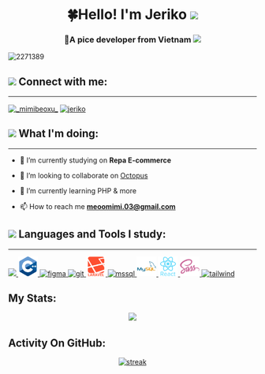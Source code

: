<h1 align="center">🍀Hello! I'm Jeriko <img src="https://media1.giphy.com/media/pr1dbVONbGeVvSiECh/giphy.webp?cid=ecf05e47s70y2hhcgoo3ijkoxmz1lxo98ulknro0nr79u6u5&ep=v1_stickers_search&rid=giphy.webp&ct=s" width="50"></h1>
<h3 align="center">🍁A pice developer from Vietnam <img src="https://media.giphy.com/media/WUlplcMpOCEmTGBtBW/giphy.gif" width="30"></h3>
<p align="left"> <img src="https://komarev.com/ghpvc/?username=2271389&label=Profile%20views&color=0e75b6&style=flat" alt="2271389" /> </p>

<h2 align="left"><img src="https://media4.giphy.com/media/oebD5alsVBFKg/200w.webp" width="50"> Connect with me:</h2>

***

<p align="left">
<a href="https://twitter.com/_mimibeoxu_" target="blank"><img align="center" src="https://raw.githubusercontent.com/rahuldkjain/github-profile-readme-generator/master/src/images/icons/Social/twitter.svg" alt="_mimibeoxu_" height="30" width="40" /></a>
<a href="https://instagram.com/youngbeelucky" target="blank"><img align="center" src="https://raw.githubusercontent.com/rahuldkjain/github-profile-readme-generator/master/src/images/icons/Social/instagram.svg" alt="jeriko" height="30" width="40" /></a>
</p>

<h2 align="left"><img src="https://media.giphy.com/media/mGcNjsfWAjY5AEZNw6/giphy.gif" width="50"> What I'm doing:</h2>

***

- 🔭 I’m currently studying on **Repa E-commerce**

- 👯 I’m looking to collaborate on [Octopus](https://github.com/Octopus-group)
  
- 🌱 I’m currently learning PHP & more

- 📫 How to reach me **meoomimi.03@gmail.com**

<h2 align="left"><img src="https://media4.giphy.com/media/l3mZjqmhfmk4MpMLC/200w.webp" width="50"> Languages and Tools I study:</h2>

***

  <a href="https://github.com/2271389"><img src="https://skillicons.dev/icons?i=vscode,github,css,html,js"> </a>
  <a href="https://www.w3schools.com/cpp/" target="_blank" rel="noreferrer"> <img src="https://raw.githubusercontent.com/devicons/devicon/master/icons/cplusplus/cplusplus-original.svg" alt="cplusplus" width="40" height="40"/> </a>
  <a href="https://www.figma.com/" target="_blank" rel="noreferrer"> <img src="https://www.vectorlogo.zone/logos/figma/figma-icon.svg" alt="figma" width="40" height="40"/> </a> 
  <a href="https://git-scm.com/" target="_blank" rel="noreferrer"> <img src="https://www.vectorlogo.zone/logos/git-scm/git-scm-icon.svg" alt="git" width="40" height="40"/> </a> 
  <a href="https://laravel.com/" target="_blank" rel="noreferrer"> <img src="https://raw.githubusercontent.com/devicons/devicon/master/icons/laravel/laravel-plain-wordmark.svg" alt="laravel" width="40" height="40"/> </a> 
  <a href="https://www.microsoft.com/en-us/sql-server" target="_blank" rel="noreferrer"> <img src="https://www.svgrepo.com/show/303229/microsoft-sql-server-logo.svg" alt="mssql" width="40" height="40"/> </a> 
  <a href="https://www.mysql.com/" target="_blank" rel="noreferrer"> <img src="https://raw.githubusercontent.com/devicons/devicon/master/icons/mysql/mysql-original-wordmark.svg" alt="mysql" width="40" height="40"/> </a> 
  <a href="https://reactjs.org/" target="_blank" rel="noreferrer"> <img src="https://raw.githubusercontent.com/devicons/devicon/master/icons/react/react-original-wordmark.svg" alt="react" width="40" height="40"/> </a> 
  <a href="https://sass-lang.com" target="_blank" rel="noreferrer"> <img src="https://raw.githubusercontent.com/devicons/devicon/master/icons/sass/sass-original.svg" alt="sass" width="40" height="40"/> </a> 
  <a href="https://tailwindcss.com/" target="_blank" rel="noreferrer"> <img src="https://www.vectorlogo.zone/logos/tailwindcss/tailwindcss-icon.svg" alt="tailwind" width="40" height="40"/> </a> </p>

## My Stats:
<p align="center">
<img height="200px" src="https://github-readme-stats.vercel.app/api?username=2271389&hide_border=true&show_icons=true&count_private=true&theme=gruvbox&bg_color=151515">
</p>

## Activity On GitHub:

<p align="center">
  <a href="https://github.com/2271389">      
<img title="stats" alt="streak" src="https://github-readme-streak-stats.herokuapp.com/?user=2271389&theme=dark&hide_border=true&stroke=f53b3b"/>
</a> 
</p>

